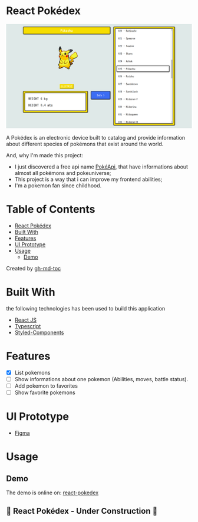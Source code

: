 # React Pokédex

![Print](./images/print.png)

A Pokédex is an electronic device built to catalog and provide information about different species of pokémons that exist around the world.

And, why I'm made this project:

- I just discovered a free api name [PokéApi](https://pokeapi.co/), that have informations about almost all pokémons and pokeuniverse;
- This project is a way that i can improve my frontend abilities;
- I'm a pokemon fan since childhood.


# Table of Contents

- [React Pokédex](#react-pok\xC3\xA9dex)
- [Built With](#built-with)
- [Features](#features)
- [UI Prototype](#ui-prototype)
- [Usage](#usage)
  - [Demo](#demo)

Created by [gh-md-toc](https://github.com/ekalinin/github-markdown-toc)


# Built With

the following technologies has been used to build this application 

- [React JS](http://reactjs.org/)
- [Typescript](https://www.typescriptlang.org/)
- [Styled-Components](https://styled-components.com/)


# Features

- [x] List pokemons
- [ ] Show informations about one pokemon (Abilities, moves, battle status).
- [ ] Add pokemon to favorites
- [ ] Show favorite pokemons

# UI Prototype

- [Figma](https://www.figma.com/file/lAu8IKqmoLLpCcuAEjtgzJ/pokedex-online?node-id=0%3A1)

# Usage 
## Demo

The demo is online on: [react-pokedex](https://react-pokedex-seven.vercel.app/)

## 🚧  React Pokédex - Under Construction 🚧

